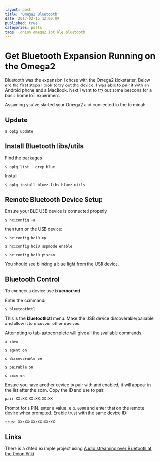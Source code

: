 ```yaml
---
layout: post
title: "Omega2 Bluetooth"
date: 2017-02-15 12:00:00
published: true
categories: posts
tags:  onion omega2 iot ble bluetooth
---
```


# Get Bluetooth Expansion Running on the Omega2

Bluetooth was the expansion I chose with the Omega2 kickstarter. Below are the first steps I took to try out the device. I was able to pair it with an Android phone and a MacBook. Next I want to try out some beacons for a basic home IoT experiment.

Assuming you've started your Omega2 and connected to the terminal:

## Update

`$ opkg update`

## Install Bluetooth libs/utils

Find the packages

`$ opkg list | grep blue`

Install

`$ opkg install bluez-libs bluez-utils` 

## Remote Bluetooth Device Setup

Ensure your BLE USB device is connected properly

`$ hciconfig -a `

then turn on the USB device:

`$ hciconfig hci0 up`

`$ hciconfig hci0 sspmode enable`

`$ hciconfig hci0 piscan`

You should see blinking a blue light from the USB device.

## Bluetooth Control

To connect a device use **bluetoothctl**

Enter the command:

`$ bluetoothctl`

This is the **bluetoothctl** menu. Make the USB device discoverable/pairable and allow it to discover other devices.

Attempting to tab-autocomplete will give all the available commands. 

`$ show`

`$ agent on`

`$ discoverable on`

`$ pairable on`

`$ scan on`

Ensure you have another device to pair with and enabled, it will appear in the list after the scan. Copy the ID and use to pair.

`pair XX:XX:XX:XX:XX:XX`

Prompt for a PIN, enter a value, e.g. `0000` and enter that on the remote device when prompted. Enable trust with the same device ID:

`trust XX:XX:XX:XX:XX:XX`

## Links

There is a dated example project using [Audio streaming over Bluetooth at the Onion Wiki](https://wiki.onion.io/Tutorials/Bluetooth-Streaming-Audio)